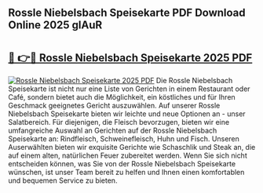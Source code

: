 ## Rossle Niebelsbach Speisekarte PDF Download Online 2025 glAuR

# <h2><a href="http://gc9xpt.nevu.top/?p=Rossle+Niebelsbach+Speisekarte">🔗 👉🔴 Rossle Niebelsbach Speisekarte 2025 PDF</a></h2>

[![Rossle Niebelsbach Speisekarte 2025 PDF](https://i.imgur.com/dBaPXMq.png)](http://gc9xpt.nevu.top/?p=Rossle+Niebelsbach+Speisekarte)
Die Rossle Niebelsbach Speisekarte ist nicht nur eine Liste von Gerichten in einem Restaurant oder Café, sondern bietet auch die Möglichkeit, ein köstliches und für Ihren Geschmack geeignetes Gericht auszuwählen. Auf unserer Rossle Niebelsbach Speisekarte bieten wir leichte und neue Optionen an - unser Salatbereich. Für diejenigen, die Fleisch bevorzugen, bieten wir eine umfangreiche Auswahl an Gerichten auf der Rossle Niebelsbach Speisekarte an: Rindfleisch, Schweinefleisch, Huhn und Fisch. Unseren Auserwählten bieten wir exquisite Gerichte wie Schaschlik und Steak an, die auf einem alten, natürlichen Feuer zubereitet werden. Wenn Sie sich nicht entscheiden können, was Sie von der Rossle Niebelsbach Speisekarte wünschen, ist unser Team bereit zu helfen und Ihnen einen komfortablen und bequemen Service zu bieten.
